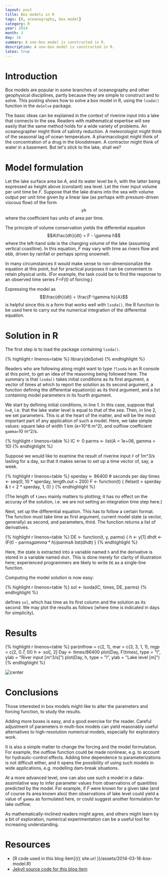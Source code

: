 ```yaml
---
layout: post
title: Box models in R
tags: [R, oceanography, box model]
category: R
year: 2014
month: 3
day: 16
summary: A one-box model is constructed in R.
description: A one-box model is constructed in R.
latex: true
---
```


# Introduction

Box models are popular in some branches of oceanography and other geophysical disciplines, partly because they are simple to construct and to solve.  This posting shows how to solve a box model in R, using the ``lsoda()`` function in the ``deSolve`` package.

The basic ideas can be explained in the context of riverine input into a lake that connects to the sea.  Readers with mathematical expertise will see easily that the same method holds for a wide variety of problems. An oceanographer might think of salinity reduction.  A meteorologist might think of the seasonal lag of ocean temperature.  A pharmacologist might think of the concentration of a drug in the bloodstream.  A contractor might think of water in a basement.  But let's stick to the lake, shall we?


# Model formulation

Let the lake surface area be *A*, and its water level be *h*, with the latter being expressed as height above (constant) sea level.  Let the river input volume per unit time be *F*.   Suppose that the lake drains into the sea with volume output per unit time given by a linear law (as perhaps with pressure-driven viscous flow) of the form $$\gamma h$$ where the coefficient has units of area per time.



The principle of volume conservation yields the differential equation
$$A\frac{dh}{dt} = F - \gamma h$$
where the left-hand side is the changing volume of the lake (assuming vertical coastline).  In this equation, *F* may vary with time as rivers flow and ebb, driven by rainfall or perhaps spring snowmelt.

In many circumstances it would make sense to non-dimensionalize the equation at this point, but for practical purposes it can be convenient to retain physical units.  (For example, the task could be to find the response to an observed time series *F=F(t)* of forcing.)

Expressing the model as
$$\frac{dh}{dt} = \frac{F-\gamma h}{A}$$
is helpful since this is a form that works well with ``lsoda()``, the R function to be used here to carry out the numerical integration of the differential equation.



# Solution in R

The first step is to load the package containing ``lsoda()``.


{% highlight r linenos=table %}
library(deSolve)
{% endhighlight %}


Readers who are following along might want to type ``?lsoda`` in an R console at this point, to get an idea of the reasoning being followed here.  The summary is that ``lsoda()`` takes initial conditions as its first argument, a vector of times at which to report the solution as its second argument, a function defining the differential equation(s) as its third argument, and a list containing model parameters in its fourth argument.

We start by defining initial conditions, in line 1.  In this case, suppose that ``h=0``, i.e. that the lake water level is equal to that of the sea.  Then, in line 2, we set parameters.  This is at the heart of the matter, and will be the most important part of any application of such a model.  Here, we take simple values: square lake of width 1 km (``A``=10^6 m^2), and outflow coefficient ``gamma=``10 m^2/s.



{% highlight r linenos=table %}
IC <- 0
parms <- list(A = 1e+06, gamma = 10)
{% endhighlight %}


Suppose we would like to examine the result of riverine input ``F`` of 1m^3/s lasting for a day, so that it makes sense to set up a time vector of, say, a week.


{% highlight r linenos=table %}
sperday <- 86400  # seconds per day
times <- seq(0, 10 * sperday, length.out = 200)
F <- function(t) {
    ifelse(t > sperday & t < 2 * sperday, 1, 0)
}
{% endhighlight %}

(The length of ``times`` mainly matters to plotting; it has no effect on the accuray of the solution, i.e. we are not setting an integration time step here.)

Next, set up the differential equation.  This has to follow a certain format.  The function must take time as first argument, current model state (a vector, generally) as second, and parameters, third.  The function returns a list of derivatives.



{% highlight r linenos=table %}
DE <- function(t, y, parms) {
    h <- y[1]
    dhdt <- (F(t) - parms$gamma * h)/parms$A
    list(dhdt)
}
{% endhighlight %}

Here, the state is extracted into a variable named ``h`` and the derivative is stored in a variable named ``dhdt``.  This is done merely for clarity of illustration here; experienced programmers are likely to write ``DE`` as a single-line function.

Computing the model solution is now easy:

{% highlight r linenos=table %}
sol <- lsoda(IC, times, DE, parms)
{% endhighlight %}

defines ``sol``, which has time as its first column and the solution as its second.  We may plot the results as follows (where time is indicated in days for simplicity).

# Results


{% highlight r linenos=table %}
par(mfrow = c(2, 1), mar = c(3, 3, 1, 1), mgp = c(2, 0.7, 0))
h <- sol[, 2]
Day <- times/86400
plot(Day, F(times), type = "l", ylab = "River input [m^3/s]")
plot(Day, h, type = "l", ylab = "Lake level [m]")
{% endhighlight %}

![center](http://dankelley.github.io/2014-03-16-box-model.png) 


# Conclusions

Those interested in box models might like to alter the parameters and forcing function, to study the results.  

Adding more boxes is easy, and a good exercise for the reader.  Careful adjustment of parameters in multi-box models can yield reasonably useful alternatives to high-resolution numerical models, especially for exploratory work.

It is also a simple matter to change the forcing and the model formulation.  For example, the outflow function could be made nonlinear, e.g. to account for hydraulic-control effects.  Adding time dependence to parameterizations is not difficult either, and it opens the possibility of using such models in wide applications, e.g. modelling dam-break situations.  

At a more advanced level, one can also use such a model in a data-assimilative way to infer parameter values from observations of quantities predicted by the model.  For example, if *F* were known for a given lake (and of course its area known also) then observations of lake level could yield a value of ``gamma`` as formulated here, or could suggest another formulation for lake outflow.

As mathematically-inclined readers might agree, and others might learn by a bit of exploration, numerical experimentation can be a useful tool for increasing understanding.

# Resources
* [R code used in this blog item]({{ site.url }}/assets/2014-03-16-box-model.R)
* [Jekyll source code for this blog item](https://raw.github.com/dankelley/dankelley.github.io/master/assets/2014-03-16-box-model.Rmd)
